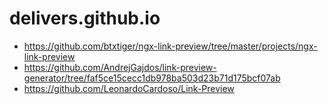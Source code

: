 # delivers.github.io

- https://github.com/btxtiger/ngx-link-preview/tree/master/projects/ngx-link-preview
- https://github.com/AndrejGajdos/link-preview-generator/tree/faf5ce15cecc1db978ba503d23b71d175bcf07ab
- https://github.com/LeonardoCardoso/Link-Preview
